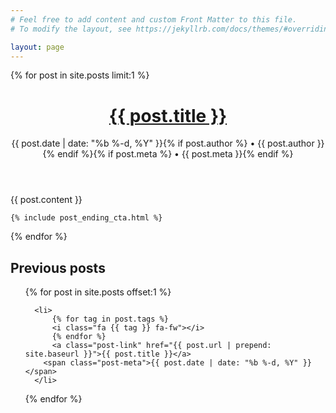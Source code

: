 ```yaml
---
# Feel free to add content and custom Front Matter to this file.
# To modify the layout, see https://jekyllrb.com/docs/themes/#overriding-theme-defaults

layout: page
---
```


{% for post in site.posts limit:1 %}
<div class="post">

  <header class="post-header">
    <a href="{{ post.url | prepend: site.baseurl }}">
        <h1 class="post-title">{{ post.title }}</h1>
    </a>
    <p class="post-meta">{{ post.date | date: "%b %-d, %Y" }}{% if post.author %} • {{ post.author }}{% endif %}{% if post.meta %} • {{ post.meta }}{% endif %}</p>
  </header>

  <article class="post-content">
    {{ post.content }}

    {% include post_ending_cta.html %}
  </article>

</div>

{% endfor %}
<h2>Previous posts</h2>
  <ul class="post-list">
{% for post in site.posts offset:1 %}

      <li>
          {% for tag in post.tags %}
          <i class="fa {{ tag }} fa-fw"></i>
          {% endfor %}
          <a class="post-link" href="{{ post.url | prepend: site.baseurl }}">{{ post.title }}</a>
        <span class="post-meta">{{ post.date | date: "%b %-d, %Y" }}</span>
      </li>
{% endfor %}

  </ul>

  
<script>
window.location.href = "https://buttondown.email/blog";
</script>
